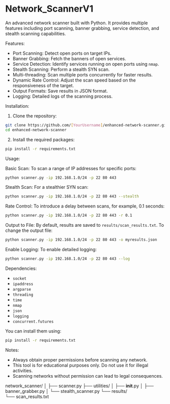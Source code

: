 # Network_ScannerV1

An advanced network scanner built with Python. It provides multiple features including port scanning, banner grabbing, service detection, and stealth scanning capabilities.

Features:

- Port Scanning: Detect open ports on target IPs.
- Banner Grabbing: Fetch the banners of open services.
- Service Detection: Identify services running on open ports using `nmap`.
- Stealth Scanning: Perform a stealth SYN scan.
- Multi-threading: Scan multiple ports concurrently for faster results.
- Dynamic Rate Control: Adjust the scan speed based on the responsiveness of the target.
- Output Formats: Save results in JSON format.
- Logging: Detailed logs of the scanning process.

Installation:

1. Clone the repository:
```bash
git clone https://github.com/[YourUsername]/enhanced-network-scanner.git
cd enhanced-network-scanner
```

2. Install the required packages:
```bash
pip install -r requirements.txt
```

Usage:

Basic Scan:
To scan a range of IP addresses for specific ports:
```bash
python scanner.py -ip 192.168.1.0/24 -p 22 80 443
```

Stealth Scan:
For a stealthier SYN scan:
```bash
python scanner.py -ip 192.168.1.0/24 -p 22 80 443 --stealth
```

Rate Control:
To introduce a delay between scans, for example, 0.1 seconds:
```bash
python scanner.py -ip 192.168.1.0/24 -p 22 80 443 -r 0.1
```

Output to File:
By default, results are saved to `results/scan_results.txt`. To change the output file:
```bash
python scanner.py -ip 192.168.1.0/24 -p 22 80 443 -o myresults.json
```

Enable Logging:
To enable detailed logging:
```bash
python scanner.py -ip 192.168.1.0/24 -p 22 80 443 --log
```

Dependencies:

- `socket`
- `ipaddress`
- `argparse`
- `threading`
- `time`
- `nmap`
- `json`
- `logging`
- `concurrent.futures`

You can install them using:
```bash
pip install -r requirements.txt
```

Notes:

- Always obtain proper permissions before scanning any network.
- This tool is for educational purposes only. Do not use it for illegal activities.
- Scanning networks without permission can lead to legal consequences.

network_scanner/
│
├── scanner.py
├── utilities/
│   ├── __init__.py 
│   ├── banner_grabber.py 
│   └── stealth_scanner.py
└── results/                    
    └── scan_results.txt  
